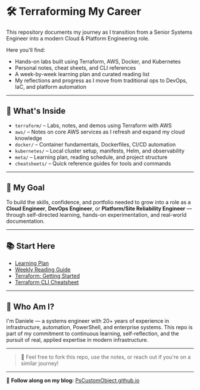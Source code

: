 
# 🛠️ Terraforming My Career

This repository documents my journey as I transition from a Senior Systems Engineer into a modern Cloud & Platform Engineering role.

Here you'll find:
- Hands-on labs built using Terraform, AWS, Docker, and Kubernetes
- Personal notes, cheat sheets, and CLI references
- A week-by-week learning plan and curated reading list
- My reflections and progress as I move from traditional ops to DevOps, IaC, and platform automation

---

## 🧭 What's Inside

- `terraform/` – Labs, notes, and demos using Terraform with AWS
- `aws/` – Notes on core AWS services as I refresh and expand my cloud knowledge
- `docker/` – Container fundamentals, Dockerfiles, CI/CD automation
- `kubernetes/` – Local cluster setup, manifests, Helm, and observability
- `meta/` – Learning plan, reading schedule, and project structure
- `cheatsheets/` – Quick reference guides for tools and commands

---

## 🎯 My Goal

To build the skills, confidence, and portfolio needed to grow into a role as a **Cloud Engineer**, **DevOps Engineer**, or **Platform/Site Reliability Engineer** — through self-directed learning, hands-on experimentation, and real-world documentation.

---

## 📚 Start Here

- [Learning Plan](meta/learning-plan.md)
- [Weekly Reading Guide](meta/reading-plan.md)
- [Terraform: Getting Started](terraform/01-getting-started.md)
- [Terraform CLI Cheatsheet](cheatsheets/terraform-cheatsheet.md)

---

## 👋 Who Am I?

I'm Daniele — a systems engineer with 20+ years of experience in infrastructure, automation, PowerShell, and enterprise systems. This repo is part of my commitment to continuous learning, self-reflection, and the pursuit of real, applied expertise in modern infrastructure.

---

> 📢 Feel free to fork this repo, use the notes, or reach out if you're on a similar journey!

---

📖 **Follow along on my blog:** [PsCustomObject.github.io](https://pscustomobject.github.io)

